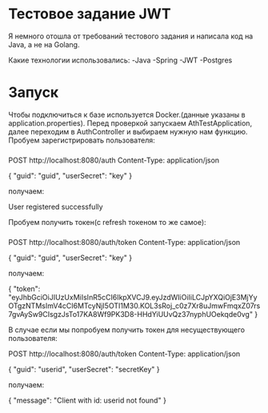 # Тестовое задание JWT
Я немного отошла от требований тестового задания и написала код на Java, а не на Golang.

Какие технологии использовались:
-Java
-Spring
-JWT
-Postgres 

# Запуск 
Чтобы подключиться к базе используется Docker.(данные указаны в application.properties).
Перед проверкой запускаем AthTestApplication, далее переходим в AuthController и выбираем нужную нам функцию.
Пробуем зарегистрировать пользователя:
###
POST http://localhost:8080/auth
Content-Type: application/json

{
  "guid": "guid",
  "userSecret": "key"
}

получаем:

User registered successfully

Пробуем получить токен(с refresh токеном то же самое):

###
POST http://localhost:8080/auth/token
Content-Type: application/json

{
  "guid": "guid",
  "userSecret": "key"
}

получаем:

{
  "token": "eyJhbGciOiJIUzUxMiIsInR5cCI6IkpXVCJ9.eyJzdWIiOiIiLCJpYXQiOjE3MjYyOTgzNTMsImV4cCI6MTcyNjI5OTI1M30.KOL3sRoj_c0z7Xr8uJmwFmqxZ07rs7gvAySw9CIsgzJsTo17KA8Wf9PK3D8-HHdYiUUvQz37nyphUOekqde0vg"
}

В случае если мы попробуем получить токен для несуществующего пользователя:

POST http://localhost:8080/auth/token
Content-Type: application/json

{
  "guid": "userid",
  "userSecret": "secretKey"
}

получаем:

{
  "message": "Client with id: userid not found"
}

